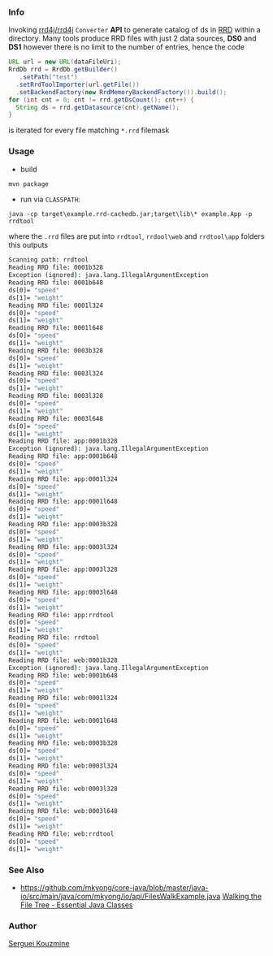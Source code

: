 ### Info

Invoking [rrd4j/rrd4j](https://github.com/rrd4j/rrd4j) `Converter` __API__ to generate catalog of ds in [RRD](https://oss.oetiker.ch/rrdtool/)
within a directory. Many tools produce RRD files with just 2 data sources, __DS0__ and __DS1__ however there is no limit to the number of entries, hence the code
```java
URL url = new URL(dataFileUri);
RrdDb rrd = RrdDb.getBuilder()
   .setPath("test")
  .setRrdToolImporter(url.getFile())
  .setBackendFactory(new RrdMemoryBackendFactory()).build();
for (int cnt = 0; cnt != rrd.getDsCount(); cnt++) {
  String ds = rrd.getDatasource(cnt).getName();
}
```
is iterated for every file matching `*.rrd` filemask
### Usage
* build
```cmd
mvn package
```
* run via `CLASSPATH`:
```
java -cp target\example.rrd-cachedb.jar;target\lib\* example.App -p rrdtool
```
where the `.rrd` files are put into `rrdtool`, `rrdool\web` and `rrdtool\app` folders
this outputs
```cmd
Scanning path: rrdtool
Reading RRD file: 0001b328
Exception (ignored): java.lang.IllegalArgumentException
Reading RRD file: 0001b648
ds[0]= "speed"
ds[1]= "weight"
Reading RRD file: 0001l324
ds[0]= "speed"
ds[1]= "weight"
Reading RRD file: 0001l648
ds[0]= "speed"
ds[1]= "weight"
Reading RRD file: 0003b328
ds[0]= "speed"
ds[1]= "weight"
Reading RRD file: 0003l324
ds[0]= "speed"
ds[1]= "weight"
Reading RRD file: 0003l328
ds[0]= "speed"
ds[1]= "weight"
Reading RRD file: 0003l648
ds[0]= "speed"
ds[1]= "weight"
Reading RRD file: app:0001b328
Exception (ignored): java.lang.IllegalArgumentException
Reading RRD file: app:0001b648
ds[0]= "speed"
ds[1]= "weight"
Reading RRD file: app:0001l324
ds[0]= "speed"
ds[1]= "weight"
Reading RRD file: app:0001l648
ds[0]= "speed"
ds[1]= "weight"
Reading RRD file: app:0003b328
ds[0]= "speed"
ds[1]= "weight"
Reading RRD file: app:0003l324
ds[0]= "speed"
ds[1]= "weight"
Reading RRD file: app:0003l328
ds[0]= "speed"
ds[1]= "weight"
Reading RRD file: app:0003l648
ds[0]= "speed"
ds[1]= "weight"
Reading RRD file: app:rrdtool
ds[0]= "speed"
ds[1]= "weight"
Reading RRD file: rrdtool
ds[0]= "speed"
ds[1]= "weight"
Reading RRD file: web:0001b328
Exception (ignored): java.lang.IllegalArgumentException
Reading RRD file: web:0001b648
ds[0]= "speed"
ds[1]= "weight"
Reading RRD file: web:0001l324
ds[0]= "speed"
ds[1]= "weight"
Reading RRD file: web:0001l648
ds[0]= "speed"
ds[1]= "weight"
Reading RRD file: web:0003b328
ds[0]= "speed"
ds[1]= "weight"
Reading RRD file: web:0003l324
ds[0]= "speed"
ds[1]= "weight"
Reading RRD file: web:0003l328
ds[0]= "speed"
ds[1]= "weight"
Reading RRD file: web:0003l648
ds[0]= "speed"
ds[1]= "weight"
Reading RRD file: web:rrdtool
ds[0]= "speed"
ds[1]= "weight"
```

### See Also

  * https://github.com/mkyong/core-java/blob/master/java-io/src/main/java/com/mkyong/io/api/FilesWalkExample.java
  [Walking the File Tree - Essential Java Classes](https://docs.oracle.com/javase/tutorial/essential/io/walk.html)


### Author
[Serguei Kouzmine](kouzmine_serguei@yahoo.com)

